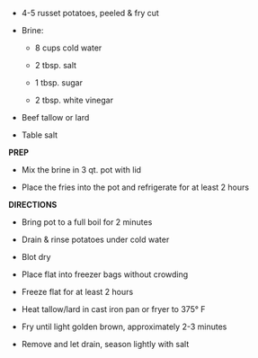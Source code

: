 -   4-5 russet potatoes, peeled & fry cut

-   Brine:

    -   8 cups cold water

    -   2 tbsp. salt

    -   1 tbsp. sugar

    -   2 tbsp. white vinegar

-   Beef tallow or lard

-   Table salt

**PREP**

-   Mix the brine in 3 qt. pot with lid

-   Place the fries into the pot and refrigerate for at least 2 hours

**DIRECTIONS**

-   Bring pot to a full boil for 2 minutes

-   Drain & rinse potatoes under cold water

-   Blot dry

-   Place flat into freezer bags without crowding

-   Freeze flat for at least 2 hours

-   Heat tallow/lard in cast iron pan or fryer to 375° F

-   Fry until light golden brown, approximately 2-3 minutes

-   Remove and let drain, season lightly with salt
